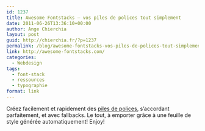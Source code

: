 ```yaml
---
id: 1237
title: Awesome Fontstacks – vos piles de polices tout simplement
date: 2011-06-26T13:36:10+00:00
author: Ange Chierchia
layout: post
guid: http://chierchia.fr/?p=1237
permalink: /blog/awesome-fontstacks-vos-piles-de-polices-tout-simplement/
link: http://awesome-fontstacks.com/
categories:
  - Webdesign
tags:
  - font-stack
  - ressources
  - typographie
format: link
---
```

Créez facilement et rapidement des <a href="http://awesome-fontstacks.com/" target="_blank">piles de polices</a>, s&rsquo;accordant parfaitement, et avec fallbacks. Le tout, à emporter grâce à une feuille de style générée automatiquement! Enjoy!